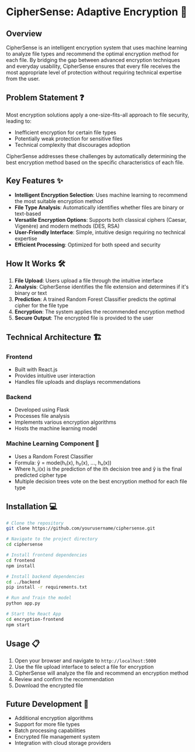 # CipherSense: Adaptive Encryption 🔐

## Overview

CipherSense is an intelligent encryption system that uses machine learning to analyze file types and recommend the optimal encryption method for each file. By bridging the gap between advanced encryption techniques and everyday usability, CipherSense ensures that every file receives the most appropriate level of protection without requiring technical expertise from the user.

## Problem Statement ❓

Most encryption solutions apply a one-size-fits-all approach to file security, leading to:
- Inefficient encryption for certain file types
- Potentially weak protection for sensitive files
- Technical complexity that discourages adoption

CipherSense addresses these challenges by automatically determining the best encryption method based on the specific characteristics of each file.

## Key Features ✨

- **Intelligent Encryption Selection**: Uses machine learning to recommend the most suitable encryption method
- **File Type Analysis**: Automatically identifies whether files are binary or text-based
- **Versatile Encryption Options**: Supports both classical ciphers (Caesar, Vigenère) and modern methods (DES, RSA)
- **User-Friendly Interface**: Simple, intuitive design requiring no technical expertise
- **Efficient Processing**: Optimized for both speed and security

## How It Works 🛠️

1. **File Upload**: Users upload a file through the intuitive interface
2. **Analysis**: CipherSense identifies the file extension and determines if it's binary or text
3. **Prediction**: A trained Random Forest Classifier predicts the optimal cipher for the file type
4. **Encryption**: The system applies the recommended encryption method
5. **Secure Output**: The encrypted file is provided to the user

## Technical Architecture 🏗️

### Frontend
- Built with React.js
- Provides intuitive user interaction
- Handles file uploads and displays recommendations

### Backend
- Developed using Flask
- Processes file analysis
- Implements various encryption algorithms
- Hosts the machine learning model

### Machine Learning Component 🧠
- Uses a Random Forest Classifier
- Formula: ŷ = mode(h₁(x), h₂(x), ..., hₙ(x))
- Where h_i(x) is the prediction of the ith decision tree and ŷ is the final predicted cipher type
- Multiple decision trees vote on the best encryption method for each file type

## Installation 💻

```bash
# Clone the repository
git clone https://github.com/yourusername/ciphersense.git

# Navigate to the project directory
cd ciphersense

# Install frontend dependencies
cd frontend
npm install

# Install backend dependencies
cd ../backend
pip install -r requirements.txt

# Run and Train the model
python app.py

# Start the React App
cd encryption-frontend
npm start
```

## Usage 📋

1. Open your browser and navigate to `http://localhost:5000`
2. Use the file upload interface to select a file for encryption
3. CipherSense will analyze the file and recommend an encryption method
4. Review and confirm the recommendation
5. Download the encrypted file

## Future Development 🚀

- Additional encryption algorithms
- Support for more file types
- Batch processing capabilities
- Encrypted file management system
- Integration with cloud storage providers
